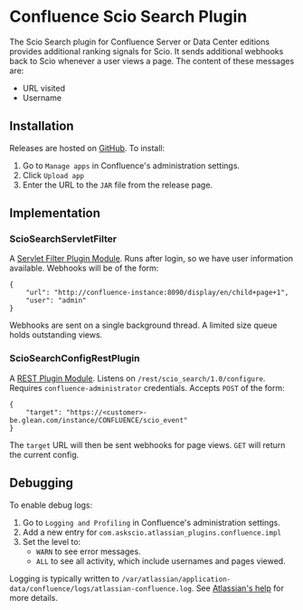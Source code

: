 # Confluence Scio Search Plugin

The Scio Search plugin for Confluence Server or Data Center editions provides additional ranking
signals for Scio. It sends additional webhooks back to Scio whenever a user views a page. The
content of these messages are:
* URL visited
* Username

## Installation

Releases are hosted on [GitHub](https://github.com/askscio/atlassian-plugins/releases). To install:
1. Go to `Manage apps` in Confluence's administration settings.
1. Click `Upload app`
1. Enter the URL to the `JAR` file from the release page.

## Implementation

### ScioSearchServletFilter

A [Servlet Filter Plugin Module](https://developer.atlassian.com/server/framework/atlassian-sdk/servlet-filter-plugin-module/).
Runs after login, so we have user information available. Webhooks will be of the form:
```
{
    "url": "http://confluence-instance:8090/display/en/child+page+1",
    "user": "admin"
}
```

Webhooks are sent on a single background thread. A limited size queue holds outstanding views.

### ScioSearchConfigRestPlugin

A [REST Plugin Module](https://developer.atlassian.com/server/framework/atlassian-sdk/rest-plugin-module/).
Listens on `/rest/scio_search/1.0/configure`. Requires `confluence-administrator` credentials.
Accepts `POST` of the form:
```
{
    "target": "https://<customer>-be.glean.com/instance/CONFLUENCE/scio_event"
}
```
The `target` URL will then be sent webhooks for page views. `GET` will return the current config.

## Debugging

To enable debug logs:
1. Go to `Logging and Profiling` in Confluence's administration settings.
1. Add a new entry for `com.askscio.atlassian_plugins.confluence.impl`
1. Set the level to:
   * `WARN` to see error messages.
   * `ALL` to see all activity, which include usernames and pages viewed.

Logging is typically written to `/var/atlassian/application-data/confluence/logs/atlassian-confluence.log`.
See [Atlassian's help](https://confluence.atlassian.com/doc/working-with-confluence-logs-108364721.html)
for more details.
